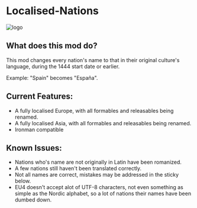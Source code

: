 # Localised-Nations
![logo](https://steamuserimages-a.akamaihd.net/ugc/1481074625449089283/70D8C527DB5F015E73B10AD92C78144D12EF5452/ "Localised Nations")


## What does this mod do?
This mod changes every nation's name to that in their original culture's language, during the 1444 start date or earlier.

Example: "Spain" becomes "España".

## Current Features:

* A fully localised Europe, with all formables and releasables being renamed.
* A fully localised Asia, with all formables and releasables being renamed.
* Ironman compatible

## Known Issues:

* Nations who's name are not originally in Latin have been romanized.
* A few nations still haven't been translated correctly.
* Not all names are correct, mistakes may be addressed in the sticky below.
* EU4 doesn't accept alot of UTF-8 characters, not even something as simple as the Nordic alphabet, so a lot of nations their names have been dumbed down.

